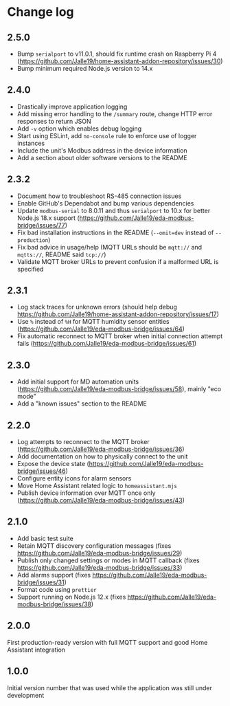 # Change log

## 2.5.0

* Bump `serialport` to v11.0.1, should fix runtime crash on Raspberry Pi 4 (https://github.com/Jalle19/home-assistant-addon-repository/issues/30)
* Bump minimum required Node.js version to 14.x

## 2.4.0

* Drastically improve application logging
* Add missing error handling to the `/summary` route, change HTTP error responses to return JSON
* Add `-v` option which enables debug logging
* Start using ESLint, add `no-console` rule to enforce use of logger instances
* Include the unit's Modbus address in the device information
* Add a section about older software versions to the README

## 2.3.2

* Document how to troubleshoot RS-485 connection issues
* Enable GitHub's Dependabot and bump various dependencies
* Update `modbus-serial` to 8.0.11 and thus `serialport` to 10.x for better Node.js 18.x support (https://github.com/Jalle19/eda-modbus-bridge/issues/77)
* Fix bad installation instructions in the README (`--omit=dev` instead of `--production`)
* Fix bad advice in usage/help (MQTT URLs should be `mqtt://` and `mqtts://`, README said `tcp://`)
* Validate MQTT broker URLs to prevent confusion if a malformed URL is specified

## 2.3.1

* Log stack traces for unknown errors (should help debug https://github.com/Jalle19/home-assistant-addon-repository/issues/17)
* Use `%` instead of `%H` for MQTT humidity sensor entities (https://github.com/Jalle19/eda-modbus-bridge/issues/64)
* Fix automatic reconnect to MQTT broker when initial connection attempt fails (https://github.com/Jalle19/eda-modbus-bridge/issues/61)

## 2.3.0

* Add initial support for MD automation units (https://github.com/Jalle19/eda-modbus-bridge/issues/58), mainly "eco mode"
* Add a "known issues" section to the README

## 2.2.0

* Log attempts to reconnect to the MQTT broker (https://github.com/Jalle19/eda-modbus-bridge/issues/36)
* Add documentation on how to physically connect to the unit
* Expose the device state (https://github.com/Jalle19/eda-modbus-bridge/issues/46)
* Configure entity icons for alarm sensors
* Move Home Assistant related logic to `homeassistant.mjs`
* Publish device information over MQTT once only (https://github.com/Jalle19/eda-modbus-bridge/issues/43)

## 2.1.0

* Add basic test suite
* Retain MQTT discovery configuration messages (fixes https://github.com/Jalle19/eda-modbus-bridge/issues/29)
* Publish only changed settings or modes in MQTT callback (fixes https://github.com/Jalle19/eda-modbus-bridge/issues/33)
* Add alarms support (fixes https://github.com/Jalle19/eda-modbus-bridge/issues/31)
* Format code using `prettier`
* Support running on Node.js 12.x (fixes https://github.com/Jalle19/eda-modbus-bridge/issues/38)

## 2.0.0

First production-ready version with full MQTT support and good Home Assistant integration

## 1.0.0

Initial version number that was used while the application was still under development
